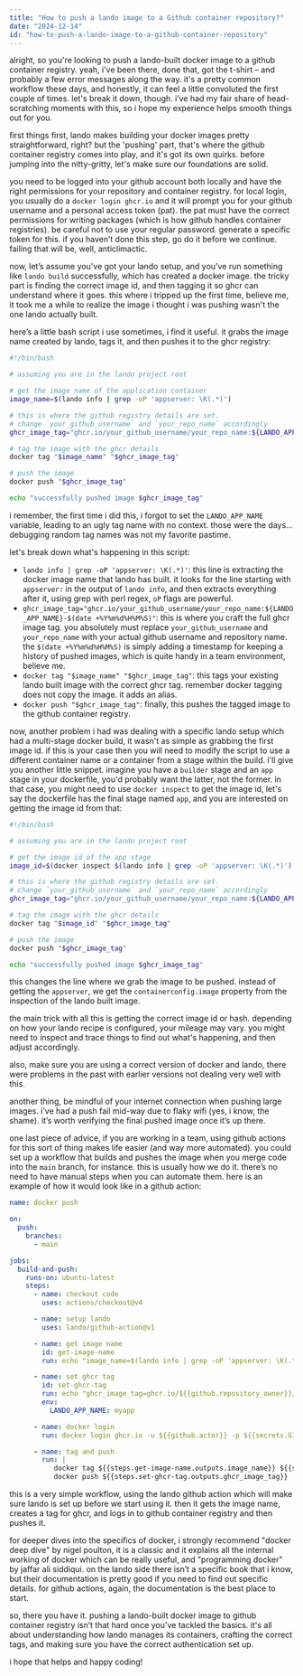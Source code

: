 ```yaml
---
title: "How to push a lando image to a Github container repository?"
date: "2024-12-14"
id: "how-to-push-a-lando-image-to-a-github-container-repository"
---
```


alright, so you're looking to push a lando-built docker image to a github container registry. yeah, i’ve been there, done that, got the t-shirt – and probably a few error messages along the way. it's a pretty common workflow these days, and honestly, it can feel a little convoluted the first couple of times. let's break it down, though. i’ve had my fair share of head-scratching moments with this, so i hope my experience helps smooth things out for you.

first things first, lando makes building your docker images pretty straightforward, right? but the 'pushing' part, that's where the github container registry comes into play, and it's got its own quirks. before jumping into the nitty-gritty, let's make sure our foundations are solid.

you need to be logged into your github account both locally and have the right permissions for your repository and container registry. for local login, you usually do a `docker login ghcr.io` and it will prompt you for your github username and a personal access token (pat). the pat must have the correct permissions for writing packages (which is how github handles container registries). be careful not to use your regular password. generate a specific token for this. if you haven’t done this step, go do it before we continue. failing that will be, well, anticlimactic.

now, let’s assume you've got your lando setup, and you've run something like `lando build` successfully, which has created a docker image. the tricky part is finding the correct image id, and then tagging it so ghcr can understand where it goes. this where i tripped up the first time, believe me, it took me a while to realize the image i thought i was pushing wasn't the one lando actually built.

here’s a little bash script i use sometimes, i find it useful. it grabs the image name created by lando, tags it, and then pushes it to the ghcr registry:

```bash
#!/bin/bash

# assuming you are in the lando project root

# get the image name of the application container
image_name=$(lando info | grep -oP 'appserver: \K(.*)')

# this is where the github registry details are set.
# change `your_github_username` and `your_repo_name` accordingly
ghcr_image_tag="ghcr.io/your_github_username/your_repo_name:${LANDO_APP_NAME}-$(date +%Y%m%d%H%M%S)"

# tag the image with the ghcr details
docker tag "$image_name" "$ghcr_image_tag"

# push the image
docker push "$ghcr_image_tag"

echo "successfully pushed image $ghcr_image_tag"
```

i remember, the first time i did this, i forgot to set the `LANDO_APP_NAME` variable, leading to an ugly tag name with no context. those were the days… debugging random tag names was not my favorite pastime.

let's break down what's happening in this script:

*   `lando info | grep -oP 'appserver: \K(.*)'`: this line is extracting the docker image name that lando has built. it looks for the line starting with `appserver:` in the output of `lando info`, and then extracts everything after it, using grep with perl regex, `oP` flags are powerful.
*   `ghcr_image_tag="ghcr.io/your_github_username/your_repo_name:${LANDO_APP_NAME}-$(date +%Y%m%d%H%M%S)"`: this is where you craft the full ghcr image tag. you absolutely must replace `your_github_username` and `your_repo_name` with your actual github username and repository name.  the `$(date +%Y%m%d%H%M%S)` is simply adding a timestamp for keeping a history of pushed images, which is quite handy in a team environment, believe me.
*   `docker tag "$image_name" "$ghcr_image_tag"`: this tags your existing lando built image with the correct ghcr tag. remember docker tagging does not copy the image. it adds an alias.
*   `docker push "$ghcr_image_tag"`: finally, this pushes the tagged image to the github container registry.

now, another problem i had was dealing with a specific lando setup which had a multi-stage docker build, it wasn't as simple as grabbing the first image id. if this is your case then you will need to modify the script to use a different container name or a container from a stage within the build. i'll give you another little snippet. imagine you have a `builder` stage and an `app` stage in your dockerfile, you'd probably want the latter, not the former. in that case, you might need to use `docker inspect` to get the image id, let's say the dockerfile has the final stage named `app`, and you are interested on getting the image id from that:

```bash
#!/bin/bash

# assuming you are in the lando project root

# get the image id of the app stage
image_id=$(docker inspect $(lando info | grep -oP 'appserver: \K(.*)') --format='{{.ContainerConfig.Image}}')

# this is where the github registry details are set.
# change `your_github_username` and `your_repo_name` accordingly
ghcr_image_tag="ghcr.io/your_github_username/your_repo_name:${LANDO_APP_NAME}-$(date +%Y%m%d%H%M%S)"

# tag the image with the ghcr details
docker tag "$image_id" "$ghcr_image_tag"

# push the image
docker push "$ghcr_image_tag"

echo "successfully pushed image $ghcr_image_tag"

```

this changes the line where we grab the image to be pushed. instead of getting the `appserver`, we get the `containerconfig.image` property from the inspection of the lando built image.

the main trick with all this is getting the correct image id or hash. depending on how your lando recipe is configured, your mileage may vary. you might need to inspect and trace things to find out what's happening, and then adjust accordingly.

also, make sure you are using a correct version of docker and lando, there were problems in the past with earlier versions not dealing very well with this.

another thing, be mindful of your internet connection when pushing large images. i’ve had a push fail mid-way due to flaky wifi (yes, i know, the shame). it’s worth verifying the final pushed image once it’s up there.

one last piece of advice, if you are working in a team, using github actions for this sort of thing makes life easier (and way more automated). you could set up a workflow that builds and pushes the image when you merge code into the `main` branch, for instance. this is usually how we do it. there’s no need to have manual steps when you can automate them. here is an example of how it would look like in a github action:

```yaml
name: docker push

on:
  push:
    branches:
      - main

jobs:
  build-and-push:
    runs-on: ubuntu-latest
    steps:
      - name: checkout code
        uses: actions/checkout@v4

      - name: setup lando
        uses: lando/github-action@v1

      - name: get image name
        id: get-image-name
        run: echo "image_name=$(lando info | grep -oP 'appserver: \K(.*)')" >> $GITHUB_OUTPUT

      - name: set ghcr tag
        id: set-ghcr-tag
        run: echo "ghcr_image_tag=ghcr.io/${{github.repository_owner}}/${{ github.event.repository.name }}:${LANDO_APP_NAME}-${GITHUB_SHA::7}" >> $GITHUB_OUTPUT
        env:
          LANDO_APP_NAME: myapp

      - name: docker login
        run: docker login ghcr.io -u ${{github.actor}} -p ${{secrets.GITHUB_TOKEN}}

      - name: tag and push
        run: |
           docker tag ${{steps.get-image-name.outputs.image_name}} ${{steps.set-ghcr-tag.outputs.ghcr_image_tag}}
           docker push ${{steps.set-ghcr-tag.outputs.ghcr_image_tag}}
```

this is a very simple workflow, using the lando github action which will make sure lando is set up before we start using it. then it gets the image name, creates a tag for ghcr, and logs in to github container registry and then pushes it.

for deeper dives into the specifics of docker, i strongly recommend "docker deep dive" by nigel poulton, it is a classic and it explains all the internal working of docker which can be really useful, and "programming docker" by jaffar ali siddiqui. on the lando side there isn’t a specific book that i know, but their documentation is pretty good if you need to find out specific details. for github actions, again, the documentation is the best place to start.

so, there you have it. pushing a lando-built docker image to github container registry isn’t that hard once you've tackled the basics. it's all about understanding how lando manages its containers, crafting the correct tags, and making sure you have the correct authentication set up.

i hope that helps and happy coding!
